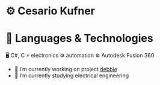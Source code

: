 # ⚙ Cesario Kufner


# 🌟 Languages & Technologies
🖥️ C#, C
⚡ electronics
⚙️ automation
⚙️ Autodesk Fusion 360

- 🔭 I’m currently working on project [debbie](https://github.com/ckfnr/Projekt-Debbie)
- 🌱 I’m currently studying electrical engineering
